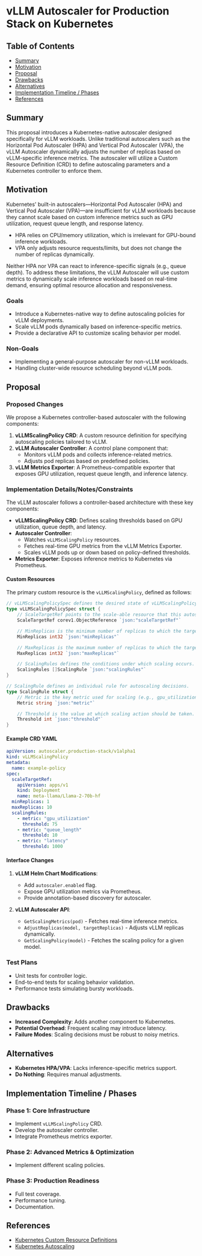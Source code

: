 # vLLM Autoscaler for Production Stack on Kubernetes

## Table of Contents

- [Summary](#summary)
- [Motivation](#motivation)
- [Proposal](#proposal)
- [Drawbacks](#drawbacks)
- [Alternatives](#alternatives)
- [Implementation Timeline / Phases](#implementation-timeline--phases)
- [References](#references)

## Summary

This proposal introduces a Kubernetes-native autoscaler designed specifically for vLLM workloads. Unlike traditional autoscalers such as the Horizontal Pod Autoscaler (HPA) and Vertical Pod Autoscaler (VPA), the vLLM Autoscaler dynamically adjusts the number of replicas based on vLLM-specific inference metrics. The autoscaler will utilize a Custom Resource Definition (CRD) to define autoscaling parameters and a Kubernetes controller to enforce them.

## Motivation

Kubernetes' built-in autoscalers—Horizontal Pod Autoscaler (HPA) and Vertical Pod Autoscaler (VPA)—are insufficient for vLLM workloads because they cannot scale based on custom inference metrics such as GPU utilization, request queue length, and response latency.

- HPA relies on CPU/memory utilization, which is irrelevant for GPU-bound inference workloads.
- VPA only adjusts resource requests/limits, but does not change the number of replicas dynamically.

Neither HPA nor VPA can react to inference-specific signals (e.g., queue depth). To address these limitations, the vLLM Autoscaler will use custom metrics to dynamically scale inference workloads based on real-time demand, ensuring optimal resource allocation and responsiveness.


### Goals

- Introduce a Kubernetes-native way to define autoscaling policies for vLLM deployments.
- Scale vLLM pods dynamically based on inference-specific metrics.
- Provide a declarative API to customize scaling behavior per model.

### Non-Goals

- Implementing a general-purpose autoscaler for non-vLLM workloads.
- Handling cluster-wide resource scheduling beyond vLLM pods.

## Proposal

### Proposed Changes

We propose a Kubernetes controller-based autoscaler with the following components:

1. **vLLMScalingPolicy CRD**: A custom resource definition for specifying autoscaling policies tailored to vLLM.
2. **vLLM Autoscaler Controller**: A control plane component that:
   - Monitors vLLM pods and collects inference-related metrics.
   - Adjusts pod replicas based on predefined policies.
3. **vLLM Metrics Exporter**: A Prometheus-compatible exporter that exposes GPU utilization, request queue length, and inference latency.

### Implementation Details/Notes/Constraints

The vLLM autoscaler follows a controller-based architecture with these key components:

- **vLLMScalingPolicy CRD**: Defines scaling thresholds based on GPU utilization, queue depth, and latency.
- **Autoscaler Controller**:
  - Watches `vLLMScalingPolicy` resources.
  - Fetches real-time GPU metrics from the vLLM Metrics Exporter.
  - Scales vLLM pods up or down based on policy-defined thresholds.
- **Metrics Exporter**: Exposes inference metrics to Kubernetes via Prometheus.

#### Custom Resources

The primary custom resource is the `vLLMScalingPolicy`, defined as follows:

```go
// vLLMScalingPolicySpec defines the desired state of vLLMScalingPolicy
type vLLMScalingPolicySpec struct {
    // ScaleTargetRef points to the scale-able resource that this autoscaler should target, e.g., Deployment.
    ScaleTargetRef corev1.ObjectReference `json:"scaleTargetRef"`

    // MinReplicas is the minimum number of replicas to which the target can be scaled down.
    MinReplicas int32 `json:"minReplicas"`

    // MaxReplicas is the maximum number of replicas to which the target can be scaled up.
    MaxReplicas int32 `json:"maxReplicas"`

    // ScalingRules defines the conditions under which scaling occurs.
    ScalingRules []ScalingRule `json:"scalingRules"`
}

// ScalingRule defines an individual rule for autoscaling decisions.
type ScalingRule struct {
    // Metric is the key metric used for scaling (e.g., gpu_utilization, queue_length, latency).
    Metric string `json:"metric"`

    // Threshold is the value at which scaling action should be taken.
    Threshold int `json:"threshold"`
}
```

#### Example CRD YAML

```yaml
apiVersion: autoscaler.production-stack/v1alpha1
kind: vLLMScalingPolicy
metadata:
  name: example-policy
spec:
  scaleTargetRef:
    apiVersion: apps/v1
    kind: Deployment
    name: meta-llama/Llama-2-70b-hf
  minReplicas: 1
  maxReplicas: 10
  scalingRules:
    - metric: "gpu_utilization"
      threshold: 75
    - metric: "queue_length"
      threshold: 10
    - metric: "latency"
      threshold: 1000 
```

#### Interface Changes

1. **vLLM Helm Chart Modifications**:
   - Add `autoscaler.enabled` flag.
   - Expose GPU utilization metrics via Prometheus.
   - Provide annotation-based discovery for autoscaler.

2. **vLLM Autoscaler API**:
   - `GetScalingMetrics(pod)` - Fetches real-time inference metrics.
   - `AdjustReplicas(model, targetReplicas)` - Adjusts vLLM replicas dynamically.
   - `GetScalingPolicy(model)` - Fetches the scaling policy for a given model.

### Test Plans

- Unit tests for controller logic.
- End-to-end tests for scaling behavior validation.
- Performance tests simulating bursty workloads.

## Drawbacks

- **Increased Complexity**: Adds another component to Kubernetes.
- **Potential Overhead**: Frequent scaling may introduce latency.
- **Failure Modes**: Scaling decisions must be robust to noisy metrics.

## Alternatives

- **Kubernetes HPA/VPA**: Lacks inference-specific metrics support.
- **Do Nothing**: Requires manual adjustments.

## Implementation Timeline / Phases

### Phase 1: Core Infrastructure 
- Implement `vLLMScalingPolicy` CRD.
- Develop the autoscaler controller.
- Integrate Prometheus metrics exporter.

### Phase 2: Advanced Metrics & Optimization 
- Implement different scaling policies.

### Phase 3: Production Readiness 
- Full test coverage.
- Performance tuning.
- Documentation.

## References

- [Kubernetes Custom Resource Definitions](https://kubernetes.io/docs/concepts/extend-kubernetes/api-extension/custom-resources/)
- [Kubernetes Autoscaling](https://kubernetes.io/docs/concepts/workloads/autoscaling/)
